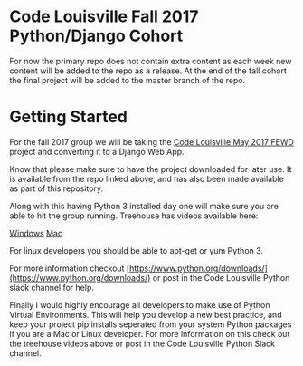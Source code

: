 # Code Louisville Fall 2017 Python/Django Cohort

For now the primary repo does not contain extra content as each week new content will be added to the repo as a release. At the end of the fall cohort the final project will be added to the master branch of the repo.

# Getting Started

For the fall 2017 group we will be taking the [Code Louisville May 2017 FEWD](https://github.com/CodeLouisville/May2017-FEWD-Class-Project) project and converting it to a Django Web App.

Know that please make sure to have the project downloaded for later use. It is available from the repo linked above, and has also been made available as part of this repository.

Along with this having Python 3 installed day one will make sure you are able to hit the group running. Treehouse has videos available here:

[Windows](https://teamtreehouse.com/library/setting-up-a-local-python-environment-windows)
[Mac](https://teamtreehouse.com/library/setting-up-a-local-python-environment-mac)

For linux developers you should be able to apt-get or yum Python 3.

For more information checkout [https://www.python.org/downloads/](https://www.python.org/downloads/) or post in the Code Louisville Python slack channel for help.

Finally I would highly encourage all developers to make use of Python Virtual Environments. This will help you develop a new best practice, and keep your project pip installs seperated from your system Python packages if you are a Mac or Linux developer. For more information on this check out the treehouse videos above or post in the Code Louisville Python Slack channel.

